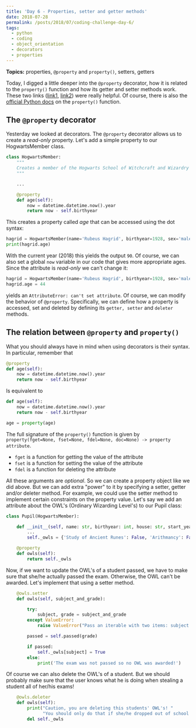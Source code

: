 ```yaml
---
title: 'Day 6 - Properties, setter and getter methods'
date: 2018-07-28
permalink: /posts/2018/07/coding-challenge-day-6/
tags:
  - python
  - coding
  - object_orientation
  - decorators
  - properties
---
```


**Topics:** properties, ```@property``` and ```property()```, setters, getters

Today, I digged a little deeper into the ```@property``` decorator, how it is related to the ```property()``` function and how its getter and setter methods work. These two links ([link1](https://www.programiz.com/python-programming/property), [link2](https://stackoverflow.com/questions/17330160/how-does-the-property-decorator-work)) were really helpful. Of course, there is also the [official Python docs](https://docs.python.org/3.7/howto/descriptor.html) on the ```property()``` function.

## The ```@property``` decorator

Yesterday we looked at decorators. The ```@property``` decorator allows us to create a *read-only* property. Let's add a simple property to our HogwartsMember class.

```python
class HogwartsMember:
    """
    Creates a member of the Hogwarts School of Witchcraft and Wizardry
    """

    ...

    @property
    def age(self):
        now = datetime.datetime.now().year
        return now - self.birthyear
```

This creates a property called *age* that can be accessed using the dot syntax:   

```python
hagrid = HogwartsMember(name='Rubeus Hagrid', birthyear=1928, sex='male')
print(hagrid.age)
```

With the current year (2018) this yields the output ```90```. Of course, we can also set a global ```now``` variable in our code that gives more appropriate ages. Since the attribute is *read-only* we can't change it:

```python
hagrid = HogwartsMember(name='Rubeus Hagrid', birthyear=1928, sex='male')
hagrid.age = 44
```

yields an ```AttributeError: can't set attribute```. Of course, we can modify the behavior of ```@property```. Specifically, we can define how a property is accessed, set and deleted by defining its ```getter, setter``` and ```deleter``` methods.


## The relation between ```@property``` and ```property()```

What you should always have in mind when using decorators is their syntax. In particular, remember that

```python
@property
def age(self):
    now = datetime.datetime.now().year
    return now - self.birthyear
```

Is equivalent to
```python
def age(self):
    now = datetime.datetime.now().year
    return now - self.birthyear

age = property(age)
```

The full signature of the ```property()``` function is given by ```property(fget=None, fset=None, fdel=None, doc=None) -> property attribute```.   
- ```fget``` is a function for getting the value of the attribute   
- ```fset``` is a function for setting the value of the attribute   
- ```fdel``` is a function for deleting the attribute   
   
All these arguments are *optional*. So we can create a property object like we did above. But we can add extra "power" to it by specifying a setter, getter and/or deleter
method. For example, we could use the setter method to implement certain constraints on the property value. Let's say we add an attribute about the OWL's (Ordinary Wizarding Level's) to our Pupil class:

```python
class Pupil(HogwartsMember):

    def __init__(self, name: str, birthyear: int, house: str, start_year: int):
        ...
        self._owls = {'Study of Ancient Runes': False, 'Arithmancy': False, 'Astronomy': False, 'Care of Magical Creatures': False, 'Charms': False, 'Defence Against the Dark Arts': False, 'Divination': False, 'Herbology': False, 'History of Magic': False, 'Muggle Studies': False, 'Potions': False, 'Transfiguration': False}

    @property
    def owls(self):
        return self._owls
```

Now, if we want to update the OWL's of a student passed, we have to make sure that she/he actually passed the exam. Otherwise, the OWL can't be awarded. Let's implement that using a setter method.

```python
    @owls.setter
    def owls(self, subject_and_grade):

        try:
            subject, grade = subject_and_grade
        except ValueError:
            raise ValueError("Pass an iterable with two items: subject and grade")

        passed = self.passed(grade)

        if passed:
            self._owls[subject] = True
        else:
            print('The exam was not passed so no OWL was awarded!')
```

Of course we can also delete the OWL's of a student. But we should probably make sure that the user knows what he is doing when stealing a student all of her/his exams!

```python
    @owls.deleter
    def owls(self):
        print("Caution, you are deleting this students' OWL's! "
              "You should only do that if she/he dropped out of school without passing any exam!")
        del self._owls
```

